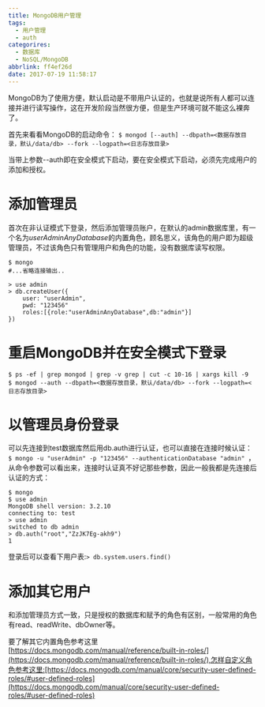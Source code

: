```yaml
---
title: MongoDB用户管理
tags:
  - 用户管理
  - auth
categorires:
  - 数据库
  - NoSQL/MongoDB
abbrlink: ff4ef26d
date: 2017-07-19 11:58:17
---
```


MongoDB为了使用方便，默认启动是不带用户认证的，也就是说所有人都可以连接并进行读写操作，这在开发阶段当然很方便，但是生产环境可就不能这么裸奔了。

首先来看看MongoDB的启动命令：
`$ mongod [--auth] --dbpath=<数据存放目录，默认/data/db> --fork --logpath=<日志存放目录>`

当带上参数--auth即在安全模式下启动，要在安全模式下启动，必须先完成用户的添加和授权。

# 添加管理员

首次在非认证模式下登录，然后添加管理员账户，在默认的admin数据库里，有一个名为*userAdminAnyDatabase*的内置角色，顾名思义，该角色的用户即为超级管理员，不过该角色只有管理用户和角色的功能，没有数据库读写权限。

```
$ mongo
#...省略连接输出..

> use admin
> db.createUser({
	user: "userAdmin",
    pwd: "123456"
    roles:[{role:"userAdminAnyDatabase",db:"admin"}]
})

```

# 重启MongoDB并在安全模式下登录

```
$ ps -ef | grep mongod | grep -v grep | cut -c 10-16 | xargs kill -9
$ mongod --auth --dbpath=<数据存放目录，默认/data/db> --fork --logpath=<日志存放目录>

```

# 以管理员身份登录

可以先连接到test数据库然后用db.auth进行认证，也可以直接在连接时候认证：
`$ mongo -u "userAdmin" -p "123456" --authenticationDatabase "admin" `，
从命令参数可以看出来，连接时认证真不好记那些参数，因此一般我都是先连接后认证的方式：

```
$ mongo
$ use admin
MongoDB shell version: 3.2.10
connecting to: test
> use admin
switched to db admin
> db.auth("root","ZzJK7Eg-akh9")
1

```

登录后可以查看下用户表:`> db.system.users.find()`

# 添加其它用户

和添加管理员方式一致，只是授权的数据库和赋予的角色有区别，一般常用的角色有read、readWrite、dbOwner等。

要了解其它内置角色参考这里[https://docs.mongodb.com/manual/reference/built-in-roles/](https://docs.mongodb.com/manual/reference/built-in-roles/),怎样自定义角色参考这里:[https://docs.mongodb.com/manual/core/security-user-defined-roles/#user-defined-roles](https://docs.mongodb.com/manual/core/security-user-defined-roles/#user-defined-roles)





